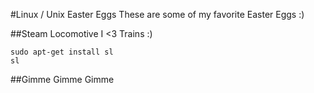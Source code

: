 #Linux / Unix Easter Eggs
These are some of my favorite Easter Eggs :)

##Steam Locomotive
I <3 Trains :)
```
sudo apt-get install sl
sl
```
##Gimme Gimme Gimme
